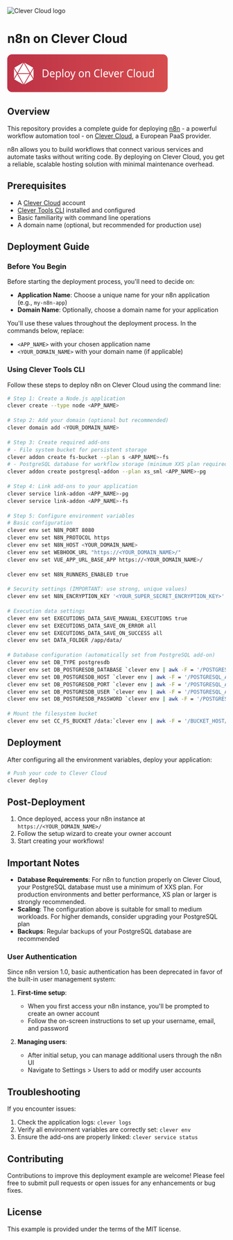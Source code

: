 ![Clever Cloud logo](/github-assets/clever-cloud-logo.png)

# n8n on Clever Cloud

<a href="https://app-2de1e866-51bf-46de-a71e-4450756d385c.cleverapps.io/templates/n8n" target="_blank">
   <img src="./github-assets/deploy-on-clever-cloud.svg" alt="Deploy on Clever Cloud">
</a>

## Overview

This repository provides a complete guide for deploying [n8n](https://n8n.io/) - a powerful workflow automation tool - on [Clever Cloud](https://clever-cloud.com), a European PaaS provider.

n8n allows you to build workflows that connect various services and automate tasks without writing code. By deploying on Clever Cloud, you get a reliable, scalable hosting solution with minimal maintenance overhead.

## Prerequisites

- A [Clever Cloud](https://www.clever-cloud.com/) account
- [Clever Tools CLI](https://github.com/CleverCloud/clever-tools) installed and configured
- Basic familiarity with command line operations
- A domain name (optional, but recommended for production use)

## Deployment Guide

### Before You Begin

Before starting the deployment process, you'll need to decide on:

- **Application Name**: Choose a unique name for your n8n application (e.g., `my-n8n-app`)
- **Domain Name**: Optionally, choose a domain name for your application

You'll use these values throughout the deployment process. In the commands below, replace:
- `<APP_NAME>` with your chosen application name
- `<YOUR_DOMAIN_NAME>` with your domain name (if applicable)

### Using Clever Tools CLI

Follow these steps to deploy n8n on Clever Cloud using the command line:

```bash
# Step 1: Create a Node.js application
clever create --type node <APP_NAME>

# Step 2: Add your domain (optional but recommended)
clever domain add <YOUR_DOMAIN_NAME>

# Step 3: Create required add-ons
# - File system bucket for persistent storage
clever addon create fs-bucket --plan s <APP_NAME>-fs
# - PostgreSQL database for workflow storage (minimum XXS plan required, XS or higher recommended)
clever addon create postgresql-addon --plan xs_sml <APP_NAME>-pg

# Step 4: Link add-ons to your application
clever service link-addon <APP_NAME>-pg
clever service link-addon <APP_NAME>-fs

# Step 5: Configure environment variables
# Basic configuration
clever env set N8N_PORT 8080
clever env set N8N_PROTOCOL https
clever env set N8N_HOST <YOUR_DOMAIN_NAME>
clever env set WEBHOOK_URL "https://<YOUR_DOMAIN_NAME>/"
clever env set VUE_APP_URL_BASE_APP https://<YOUR_DOMAIN_NAME>/

clever env set N8N_RUNNERS_ENABLED true

# Security settings (IMPORTANT: use strong, unique values)
clever env set N8N_ENCRYPTION_KEY '<YOUR_SUPER_SECRET_ENCRYPTION_KEY>'

# Execution data settings
clever env set EXECUTIONS_DATA_SAVE_MANUAL_EXECUTIONS true
clever env set EXECUTIONS_DATA_SAVE_ON_ERROR all
clever env set EXECUTIONS_DATA_SAVE_ON_SUCCESS all
clever env set DATA_FOLDER /app/data/

# Database configuration (automatically set from PostgreSQL add-on)
clever env set DB_TYPE postgresdb
clever env set DB_POSTGRESDB_DATABASE `clever env | awk -F = '/POSTGRESQL_ADDON_DB/ { gsub(/"/, "", $2); print $2}'`
clever env set DB_POSTGRESDB_HOST `clever env | awk -F = '/POSTGRESQL_ADDON_HOST/ { gsub(/"/, "", $2); print $2}'`
clever env set DB_POSTGRESDB_PORT `clever env | awk -F = '/POSTGRESQL_ADDON_PORT/ { gsub(/"/, "", $2); print $2}'`
clever env set DB_POSTGRESDB_USER `clever env | awk -F = '/POSTGRESQL_ADDON_USER/ { gsub(/"/, "", $2); print $2}'`
clever env set DB_POSTGRESDB_PASSWORD `clever env | awk -F = '/POSTGRESQL_ADDON_PASSWORD/ { gsub(/"/, "", $2); print $2}'`

# Mount the filesystem bucket
clever env set CC_FS_BUCKET /data:`clever env | awk -F = '/BUCKET_HOST/ { gsub(/"/, "", $2); print $2}'`
```

## Deployment

After configuring all the environment variables, deploy your application:

```bash
# Push your code to Clever Cloud
clever deploy
```

## Post-Deployment

1. Once deployed, access your n8n instance at `https://<YOUR_DOMAIN_NAME>/`
2. Follow the setup wizard to create your owner account
3. Start creating your workflows!

## Important Notes

- **Database Requirements**: For n8n to function properly on Clever Cloud, your PostgreSQL database must use a minimum of XXS plan. For production environments and better performance, XS plan or larger is strongly recommended.
- **Scaling**: The configuration above is suitable for small to medium workloads. For higher demands, consider upgrading your PostgreSQL plan
- **Backups**: Regular backups of your PostgreSQL database are recommended

### User Authentication

Since n8n version 1.0, basic authentication has been deprecated in favor of the built-in user management system:

1. **First-time setup**:
   - When you first access your n8n instance, you'll be prompted to create an owner account
   - Follow the on-screen instructions to set up your username, email, and password

2. **Managing users**:
   - After initial setup, you can manage additional users through the n8n UI
   - Navigate to Settings > Users to add or modify user accounts



## Troubleshooting

If you encounter issues:

1. Check the application logs: `clever logs`
2. Verify all environment variables are correctly set: `clever env`
3. Ensure the add-ons are properly linked: `clever service status`

## Contributing

Contributions to improve this deployment example are welcome! Please feel free to submit pull requests or open issues for any enhancements or bug fixes.

## License

This example is provided under the terms of the MIT license.
